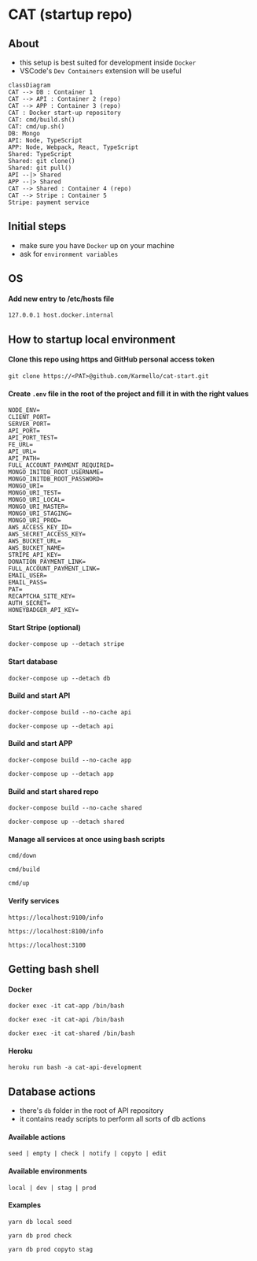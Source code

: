 # CAT (startup repo)

## About

- this setup is best suited for development inside `Docker`
- VSCode's `Dev Containers` extension will be useful

```mermaid
classDiagram
CAT --> DB : Container 1
CAT --> API : Container 2 (repo)
CAT --> APP : Container 3 (repo)
CAT : Docker start-up repository
CAT: cmd/build.sh()
CAT: cmd/up.sh()
DB: Mongo
API: Node, TypeScript
APP: Node, Webpack, React, TypeScript
Shared: TypeScript
Shared: git clone()
Shared: git pull()
API --|> Shared
APP --|> Shared
CAT --> Shared : Container 4 (repo)
CAT --> Stripe : Container 5
Stripe: payment service
```

## Initial steps

- make sure you have `Docker` up on your machine
- ask for `environment variables`

## OS

#### Add new entry to /etc/hosts file

```
127.0.0.1 host.docker.internal
```

## How to startup local environment

#### Clone this repo using https and GitHub personal access token

```
git clone https://<PAT>@github.com/Karmello/cat-start.git
```

#### Create `.env` file in the root of the project and fill it in with the right values

```
NODE_ENV=
CLIENT_PORT=
SERVER_PORT=
API_PORT=
API_PORT_TEST=
FE_URL=
API_URL=
API_PATH=
FULL_ACCOUNT_PAYMENT_REQUIRED=
MONGO_INITDB_ROOT_USERNAME=
MONGO_INITDB_ROOT_PASSWORD=
MONGO_URI=
MONGO_URI_TEST=
MONGO_URI_LOCAL=
MONGO_URI_MASTER=
MONGO_URI_STAGING=
MONGO_URI_PROD=
AWS_ACCESS_KEY_ID=
AWS_SECRET_ACCESS_KEY=
AWS_BUCKET_URL=
AWS_BUCKET_NAME=
STRIPE_API_KEY=
DONATION_PAYMENT_LINK=
FULL_ACCOUNT_PAYMENT_LINK=
EMAIL_USER=
EMAIL_PASS=
PAT=
RECAPTCHA_SITE_KEY=
AUTH_SECRET=
HONEYBADGER_API_KEY=
```

#### Start Stripe (optional)

```
docker-compose up --detach stripe
```

#### Start database

```
docker-compose up --detach db
```

#### Build and start API

```
docker-compose build --no-cache api
```

```
docker-compose up --detach api
```

#### Build and start APP

```
docker-compose build --no-cache app
```

```
docker-compose up --detach app
```

#### Build and start shared repo

```
docker-compose build --no-cache shared
```

```
docker-compose up --detach shared
```

#### Manage all services at once using bash scripts

```
cmd/down
```

```
cmd/build
```

```
cmd/up
```

#### Verify services

```
https://localhost:9100/info
```

```
https://localhost:8100/info
```

```
https://localhost:3100
```

## Getting bash shell

#### Docker

```
docker exec -it cat-app /bin/bash
```

```
docker exec -it cat-api /bin/bash
```

```
docker exec -it cat-shared /bin/bash
```

#### Heroku

```
heroku run bash -a cat-api-development
```

## Database actions

- there's `db` folder in the root of API repository
- it contains ready scripts to perform all sorts of db actions

#### Available actions

```
seed | empty | check | notify | copyto | edit
```

#### Available environments

```
local | dev | stag | prod
```

#### Examples

```
yarn db local seed
```

```
yarn db prod check
```

```
yarn db prod copyto stag
```
